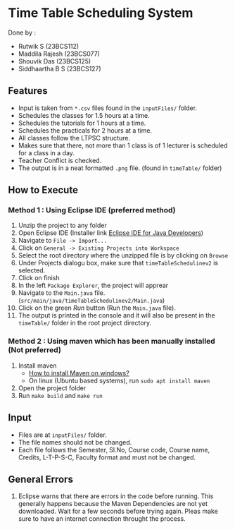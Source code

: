 # Time Table Scheduling System

Done by : 
 - Rutwik S (23BCS112)
 - Maddila Rajesh (23BCS077)
 - Shouvik Das (23BCS125)
 - Siddhaartha B S (23BCS127)

## Features

- Input is taken from `*.csv` files found in the `inputFiles/` folder.
- Schedules the classes for 1.5 hours at a time.
- Schedules the tutorials for 1 hours at a time.
- Schedules the practicals for 2 hours at a time.
- All classes follow the LTPSC structure.
- Makes sure that there, not more than 1 class is of 1 lecturer is scheduled for a class in a day.
- Teacher Conflict is checked.
- The output is in a neat formatted `.png` file. (found in `timeTable/` folder) 
 
## How to Execute

### Method 1 : Using Eclipse IDE (preferred method)

1. Unzip the project to any folder
1. Open Eclipse IDE (Installer link [Eclipse IDE for Java Developers](https://www.eclipse.org/downloads/download.php?file=/technology/epp/downloads/release/2024-09/R/eclipse-java-2024-09-R-win32-x86_64.zip))
1. Navigate to `File -> Import...`
1. Click on `General -> Existing Projects into Workspace`
1. Select the root directory where the unzipped file is by clicking on `Browse`
1. Under Projects dialogu box, make sure that `timeTableSchedulinev2` is selected.
1. Click on finish
1. In the left `Package Explorer`, the project will apprear
1. Navigate to the `Main.java` file. (`src/main/java/timeTableSchedulinev2/Main.java`)
1. Click on the green *Run* button (Run the `Main.java` file).
1. The output is printed in the console and it will also be present in the `timeTable/` folder in the root project directory.

### Method 2 : Using maven which has been manually installed (Not preferred)

1. Install maven
    - [How to install Maven on windows?](https://medium.com/@gauravshah97/how-to-install-maven-on-windows-39ff317e40cf)
    - On linux (Ubuntu based systems), run `sudo apt install maven`
1. Open the project folder
1. Run `make build` and `make run`


## Input

- Files are at `inputFiles/` folder.
- The file names should not be changed.
- Each file follows the Semester, Sl.No, Course code, Course name, Credits, L-T-P-S-C, Faculty format and must not be changed.

## General Errors

1. Eclipse warns that there are errors in the code before running. This generally happens because the Maven Dependencies are not yet downloaded. Wait for a few seconds before trying again. Pleas make sure to have an internet connection throught the process.